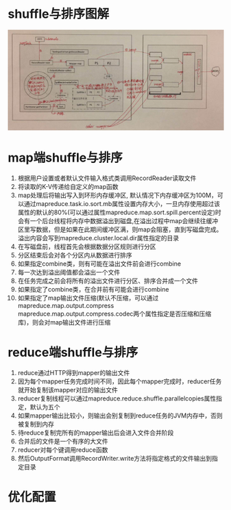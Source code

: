 # shuffle与排序图解
![](../image/mr_shufle与排序图解.png)
# map端shuffle与排序

1. 根据用户设置或者默认文件输入格式类调用RecordReader读取文件
2. 将读取的K-V传递给自定义的map函数
3. map处理后将输出写入到环形内存缓冲区, 默认情况下内存缓冲区为100M，可以通过mapreduce.task.io.sort.mb属性设置内存大小，一旦内存使用超过该属性的默认的80%(可以通过属性mapreduce.map.sort.spill.percent设定)时会有一个后台线程将内存中数据溢出到磁盘,在溢出过程中map会继续往缓冲区里写数据，但是如果在此期间缓冲区满，则map会阻塞，直到写磁盘完成。溢出内容会写到mapreduce.cluster.local.dir属性指定的目录
4. 在写磁盘前，线程首先会根据数据分区规则进行分区
5. 分区结束后会对各个分区内从数据进行排序
6. 如果指定combine类，则有可能在溢出文件前会进行combine
7. 每一次达到溢出阈值都会溢出一个文件
8. 在任务完成之前会将所有的溢出文件进行分区、排序合并成一个文件
9. 如果指定了combine类，在合并前有可能会进行combine
10. 如果指定了map输出文件压缩(默认不压缩，可以通过mapreduce.map.output.compress mapreduce.map.output.compress.codec两个属性指定是否压缩和压缩库)，则会对map输出文件进行压缩

# reduce端shuffle与排序

1. reduce通过HTTP得到mapper的输出文件
2. 因为每个mapper任务完成时间不同，因此每个mapper完成时，reducer任务就开始复制该mapper对应的输出文件
3. reducer复制线程可以通过mapreduce.reduce.shuffle.parallelcopies属性指定，默认为五个
4. 如果mapper输出比较小，则输出会别复制到reduce任务的JVM内存中，否则被复制到内存
5. 待reduce复制完所有的mapper输出后会进入文件合并阶段
6. 合并后的文件是一个有序的大文件
7. reducer对每个键调用reduce函数
8. 然后OutputFormat调用RecordWriter.write方法将指定格式的文件输出到指定目录

# 优化配置

